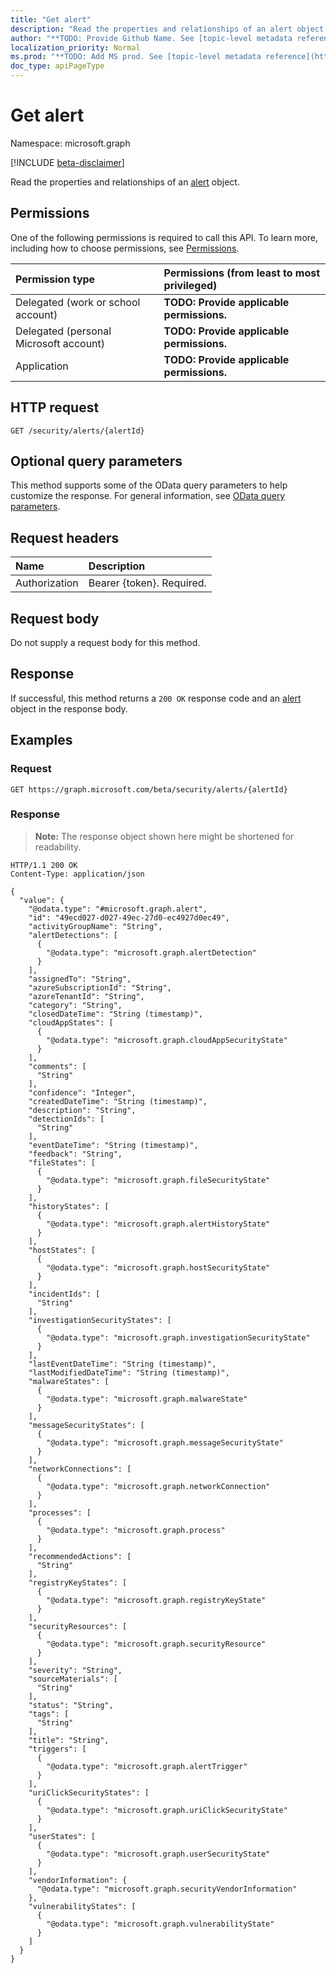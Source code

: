 ```yaml
---
title: "Get alert"
description: "Read the properties and relationships of an alert object."
author: "**TODO: Provide Github Name. See [topic-level metadata reference](https://msgo.azurewebsites.net/add/document/guidelines/metadata.html#topic-level-metadata)**"
localization_priority: Normal
ms.prod: "**TODO: Add MS prod. See [topic-level metadata reference](https://msgo.azurewebsites.net/add/document/guidelines/metadata.html#topic-level-metadata)**"
doc_type: apiPageType
---
```


# Get alert
Namespace: microsoft.graph

[!INCLUDE [beta-disclaimer](../../includes/beta-disclaimer.md)]

Read the properties and relationships of an [alert](../resources/alert.md) object.

## Permissions
One of the following permissions is required to call this API. To learn more, including how to choose permissions, see [Permissions](/graph/permissions-reference).

|Permission type|Permissions (from least to most privileged)|
|:---|:---|
|Delegated (work or school account)|**TODO: Provide applicable permissions.**|
|Delegated (personal Microsoft account)|**TODO: Provide applicable permissions.**|
|Application|**TODO: Provide applicable permissions.**|

## HTTP request

<!-- {
  "blockType": "ignored"
}
-->
``` http
GET /security/alerts/{alertId}
```

## Optional query parameters
This method supports some of the OData query parameters to help customize the response. For general information, see [OData query parameters](/graph/query-parameters).

## Request headers
|Name|Description|
|:---|:---|
|Authorization|Bearer {token}. Required.|

## Request body
Do not supply a request body for this method.

## Response

If successful, this method returns a `200 OK` response code and an [alert](../resources/alert.md) object in the response body.

## Examples

### Request
<!-- {
  "blockType": "request",
  "name": "get_alert"
}
-->
``` http
GET https://graph.microsoft.com/beta/security/alerts/{alertId}
```


### Response
>**Note:** The response object shown here might be shortened for readability.
<!-- {
  "blockType": "response",
  "truncated": true,
  "@odata.type": "microsoft.graph.alert"
}
-->
``` http
HTTP/1.1 200 OK
Content-Type: application/json

{
  "value": {
    "@odata.type": "#microsoft.graph.alert",
    "id": "49ecd027-d027-49ec-27d0-ec4927d0ec49",
    "activityGroupName": "String",
    "alertDetections": [
      {
        "@odata.type": "microsoft.graph.alertDetection"
      }
    ],
    "assignedTo": "String",
    "azureSubscriptionId": "String",
    "azureTenantId": "String",
    "category": "String",
    "closedDateTime": "String (timestamp)",
    "cloudAppStates": [
      {
        "@odata.type": "microsoft.graph.cloudAppSecurityState"
      }
    ],
    "comments": [
      "String"
    ],
    "confidence": "Integer",
    "createdDateTime": "String (timestamp)",
    "description": "String",
    "detectionIds": [
      "String"
    ],
    "eventDateTime": "String (timestamp)",
    "feedback": "String",
    "fileStates": [
      {
        "@odata.type": "microsoft.graph.fileSecurityState"
      }
    ],
    "historyStates": [
      {
        "@odata.type": "microsoft.graph.alertHistoryState"
      }
    ],
    "hostStates": [
      {
        "@odata.type": "microsoft.graph.hostSecurityState"
      }
    ],
    "incidentIds": [
      "String"
    ],
    "investigationSecurityStates": [
      {
        "@odata.type": "microsoft.graph.investigationSecurityState"
      }
    ],
    "lastEventDateTime": "String (timestamp)",
    "lastModifiedDateTime": "String (timestamp)",
    "malwareStates": [
      {
        "@odata.type": "microsoft.graph.malwareState"
      }
    ],
    "messageSecurityStates": [
      {
        "@odata.type": "microsoft.graph.messageSecurityState"
      }
    ],
    "networkConnections": [
      {
        "@odata.type": "microsoft.graph.networkConnection"
      }
    ],
    "processes": [
      {
        "@odata.type": "microsoft.graph.process"
      }
    ],
    "recommendedActions": [
      "String"
    ],
    "registryKeyStates": [
      {
        "@odata.type": "microsoft.graph.registryKeyState"
      }
    ],
    "securityResources": [
      {
        "@odata.type": "microsoft.graph.securityResource"
      }
    ],
    "severity": "String",
    "sourceMaterials": [
      "String"
    ],
    "status": "String",
    "tags": [
      "String"
    ],
    "title": "String",
    "triggers": [
      {
        "@odata.type": "microsoft.graph.alertTrigger"
      }
    ],
    "uriClickSecurityStates": [
      {
        "@odata.type": "microsoft.graph.uriClickSecurityState"
      }
    ],
    "userStates": [
      {
        "@odata.type": "microsoft.graph.userSecurityState"
      }
    ],
    "vendorInformation": {
      "@odata.type": "microsoft.graph.securityVendorInformation"
    },
    "vulnerabilityStates": [
      {
        "@odata.type": "microsoft.graph.vulnerabilityState"
      }
    ]
  }
}
```

